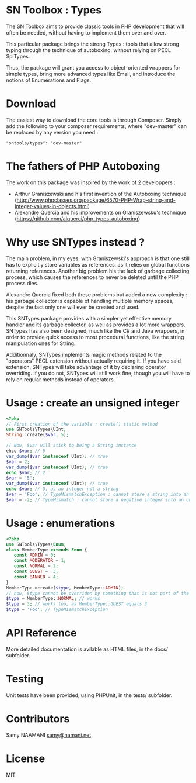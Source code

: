 # SN Toolbox : Types

The SN Toolbox aims to provide classic tools in PHP development that will often be needed, without having to implement them over and over.

This particular package brings the strong Types : tools that allow strong typing through the technique of autoboxing, without relying on PECL SplTypes.

Thus, the package will grant you access to object-oriented wrappers for simple types, bring more advanced types like Email, and introduce the notions of Enumerations and Flags.

# Download

The easiest way to download the core tools is through Composer. Simply add the following to your composer requirements, where "dev-master" can be replaced by any version you need :

```
"sntools/types": "dev-master"
```

# The fathers of PHP Autoboxing

The work on this package was inspired by the work of 2 developpers :

* Arthur Graniszewski and his first invention of the Autoboxing technique (http://www.phpclasses.org/package/6570-PHP-Wrap-string-and-integer-values-in-objects.html)
* Alexandre Quercia and his improvements on Graniszewsku's technique (https://github.com/alquerci/php-types-autoboxing)

# Why use SNTypes instead ?

The main problem, in my eyes, with Graniszewski's approach is that one still has to explicitly store variables as references, as it relies on global functions returning references.
Another big problem his the lack of garbage collecting process, which causes the references to never be deleted until the PHP process dies.

Alexandre Quercia fixed both these problems but added a new complexity : his garbage collector is capable of handling multiple memory spaces, despite the fact only one will ever be created and used.

This SNTypes package provides with a simpler yet effective memory handler and its garbage collector, as well as provides a lot more wrappers.
SNTypes has also been designed, much like the C# and Java wrappers, in order to provide quick access to most procedural functions, like the string manipulation ones for String.

Additionnaly, SNTypes implements magic methods related to the "operators" PECL extension without actually requiring it.
If you have said extension, SNTypes will take advantage of it by declaring operator overriding.
If you do not, SNTypes will still work fine, though you will have to rely on regular methods instead of operators.

# Usage : create an unsigned integer

```php
<?php
// First creation of the variable : create() static method
use SNTools\Types\UInt;
String::create($var, 5);

// Now, $var will stick to being a String instance
ehco $var; // 5
var_dump($var instanceof UInt); // true
$var = 2;
var_dump($var instanceof UInt); // true
echo $var; // 2
$var = '5';
var_dump($var instanceof UInt); // true
echo $var; // 5, as an integer not a string
$var = 'Foo'; // TypeMismatchException : cannot store a string into an unsigned integer
$var = -2; // TypeMismatch : cannot store a negative integer into an unsigned integer
```

# Usage : enumerations

```php
<?php
use SNTools\Types\Enum;
class MemberType extends Enum {
   const ADMIN = 0;
   const MODERATOR = 1;
   const NORMAL = 2;
   const GUEST =  3;
   const BANNED = 4;
}
MemberType->create($type, MemberType::ADMIN);
// now, $type cannot be overriden by something that is not part of the MemberType enum
$type = MemberType::NORMAL; // works
$type = 3; // works too, as MemberType::GUEST equals 3
$type = 'Foo'; // TypeMismatchException
```

# API Reference

More detailed documentation is avilable as HTML files, in the docs/ subfolder.

# Testing

Unit tests have been provided, using PHPUnit, in the tests/ subfolder.

# Contributors

Samy NAAMANI <samy@namani.net>

# License

MIT